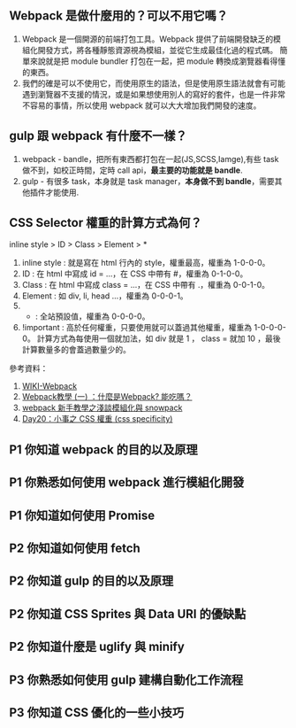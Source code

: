 ## Webpack 是做什麼用的？可以不用它嗎？
1. Webpack 是一個開源的前端打包工具。Webpack 提供了前端開發缺乏的模組化開發方式，將各種靜態資源視為模組，並從它生成最佳化過的程式碼。
簡單來說就是把 module bundler 打包在一起，把 module 轉換成瀏覽器看得懂的東西。
2. 我們的確是可以不使用它，而使用原生的語法，但是使用原生語法就會有可能遇到瀏覽器不支援的情況，或是如果想使用別人的寫好的套件，也是一件非常不容易的事情，所以使用 webpack 就可以大大增加我們開發的速度。

## gulp 跟 webpack 有什麼不一樣？
1. webpack - bandle，把所有東西都打包在一起(JS,SCSS,Iamge),有些 task 做不到，如校正時間，定時 call api，**最主要的功能就是 bandle**. 
2. gulp - 有很多 task，本身就是 task manager，**本身做不到 bandle**，需要其他插件才能使用.

## CSS Selector 權重的計算方式為何？
inline style > ID > Class > Element > *
1. inline style : 就是寫在 html 行內的 style，權重最高，權重為 1-0-0-0。
2. ID : 在 html 中寫成 id = ...，在 CSS 中帶有 #，權重為 0-1-0-0。
3. Class : 在 html 中寫成 class = ...，在 CSS 中帶有 .，權重為 0-0-1-0。
4. Element : 如 div, li, head ...，權重為 0-0-0-1。
5. * : 全站預設值，權重為 0-0-0-0。
6. !important : 高於任何權重，只要使用就可以蓋過其他權重，權重為 1-0-0-0-0。
計算方式為每使用一個就加法，如 div 就是 1 ， class = 就加 10 ，最後計算數量多的會蓋過數量少的。

參考資料：
1. [WIKI-Webpack](https://zh.wikipedia.org/wiki/Webpack)
2. [Webpack教學 (一) ：什麼是Webpack? 能吃嗎？](https://medium.com/i-am-mike/%E4%BB%80%E9%BA%BC%E6%98%AFwebpack-%E4%BD%A0%E9%9C%80%E8%A6%81webpack%E5%97%8E-2d8f9658241d)
3. [webpack 新手教學之淺談模組化與 snowpack](https://blog.huli.tw/2020/01/21/webpack-newbie-tutorial/)
4. [Day20：小事之 CSS 權重 (css specificity)](https://ithelp.ithome.com.tw/articles/10196454)

## P1 你知道 webpack 的目的以及原理
## P1 你熟悉如何使用 webpack 進行模組化開發
## P1 你知道如何使用 Promise

## P2 你知道如何使用 fetch
## P2 你知道 gulp 的目的以及原理
## P2 你知道 CSS Sprites 與 Data URI 的優缺點
## P2 你知道什麼是 uglify 與 minify

## P3 你熟悉如何使用 gulp 建構自動化工作流程
## P3 你知道 CSS 優化的一些小技巧
